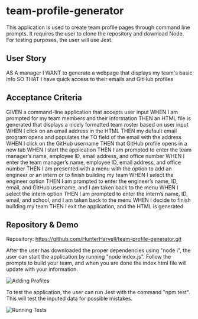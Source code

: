 # team-profile-generator
This application is used to create team profile pages through command line prompts. It requires the user to clone the repository and download Node. For testing purposes, the user will use Jest. 

## User Story
AS A manager
I WANT to generate a webpage that displays my team's basic info
SO THAT I have quick access to their emails and GitHub profiles

## Acceptance Criteria
GIVEN a command-line application that accepts user input
WHEN I am prompted for my team members and their information
THEN an HTML file is generated that displays a nicely formatted team roster based on user input
WHEN I click on an email address in the HTML
THEN my default email program opens and populates the TO field of the email with the address
WHEN I click on the GitHub username
THEN that GitHub profile opens in a new tab
WHEN I start the application
THEN I am prompted to enter the team manager’s name, employee ID, email address, and office number
WHEN I enter the team manager’s name, employee ID, email address, and office number
THEN I am presented with a menu with the option to add an engineer or an intern or to finish building my team
WHEN I select the engineer option
THEN I am prompted to enter the engineer’s name, ID, email, and GitHub username, and I am taken back to the menu
WHEN I select the intern option
THEN I am prompted to enter the intern’s name, ID, email, and school, and I am taken back to the menu
WHEN I decide to finish building my team
THEN I exit the application, and the HTML is generated

## Repository & Demo

Repository: https://github.com/HunterHarvell/team-profile-generator.git

After the user has downloaded the proper dependencies using "node i", the user can start the application by running "node index.js". Follow the prompts to build your team, and when you are done the index.html file will update with your information.

![Adding Profiles](https://github.com/hunterharvell/team-profile-generator/demo/creating-profiles.gif)

To test the application, the user can run Jest with the command "npm test". This will test the inputed data for possible mistakes. 

![Running Tests](https://github.com/hunterharvell/team-profile-generator/demo/tests.gif)